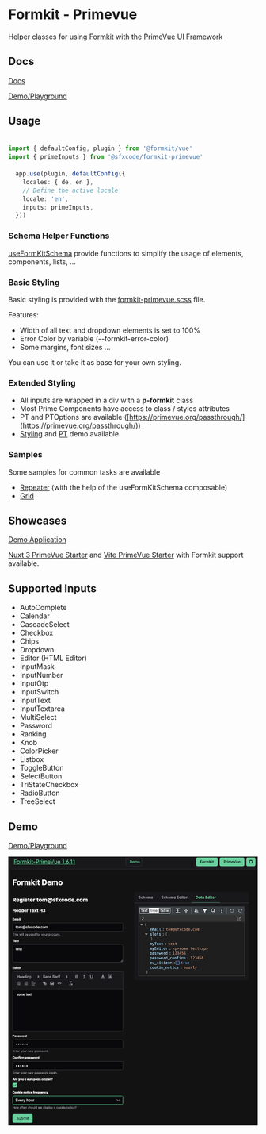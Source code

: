 # Formkit - Primevue

Helper classes for using [Formkit](https://formkit.com/) with the [PrimeVue UI Framework](https://www.primefaces.org/primevue/#/)

## Docs

[Docs](https://sfxcode.github.io/formkit-primevue/)

[Demo/Playground](https://formkit-primevue.netlify.app/)

## Usage

```typescript

import { defaultConfig, plugin } from '@formkit/vue'
import { primeInputs } from '@sfxcode/formkit-primevue'

  app.use(plugin, defaultConfig({
    locales: { de, en },
    // Define the active locale
    locale: 'en',
    inputs: primeInputs,
  }))
```

### Schema Helper Functions

[useFormKitSchema](https://github.com/sfxcode/formkit-primevue/blob/main/src/composables/useFormKitSchema.ts) provide functions to simplify the usage of elements, components, lists, ...

### Basic Styling

Basic styling is provided with the [formkit-primevue.scss](https://github.com/sfxcode/formkit-primevue/blob/main/src/sass/formkit-primevue.scss) file.

Features:

- Width of all text and dropdown elements is set to 100%
- Error Color by variable (--formkit-error-color)
- Some margins, font sizes ...

You can use it or take it as base for your own styling.

### Extended Styling

- All inputs are wrapped in a div with a **p-formkit** class
- Most Prime Components have access to class / styles attributes
- PT and PTOptions are available ([https://primevue.org/passthrough/](https://primevue.org/passthrough/))
- [Styling](https://formkit-primevue.netlify.app/styling/base) and [PT](https://formkit-primevue.netlify.app/styling/passThrough) demo available

### Samples

Some samples for common tasks are available

- [Repeater](https://formkit-primevue.netlify.app/samples/repeater) (with the help of the useFormKitSchema composable)
- [Grid](https://formkit-primevue.netlify.app/samples/grid)

## Showcases

[Demo Application](https://formkit-primevue.netlify.app/)

[Nuxt 3 PrimeVue Starter](https://github.com/sfxcode/nuxt3-primevue-starter) and [Vite PrimeVue Starter](https://github.com/sfxcode/vite-primevue-starter) with Formkit support available.

## Supported Inputs

- AutoComplete
- Calendar
- CascadeSelect
- Checkbox
- Chips
- Dropdown
- Editor (HTML Editor)
- InputMask
- InputNumber
- InputOtp
- InputSwitch
- InputText
- InputTextarea
- MultiSelect
- Password
- Ranking
- Knob
- ColorPicker
- Listbox
- ToggleButton
- SelectButton
- TriStateCheckbox
- RadioButton
- TreeSelect

## Demo
[Demo/Playground](https://formkit-primevue.netlify.app/)

![](formkit-primevue.png)
